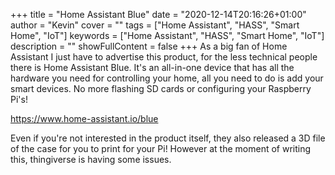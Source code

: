 +++
title = "Home Assistant Blue"
date = "2020-12-14T20:16:26+01:00"
author = "Kevin"
cover = ""
tags = ["Home Assistant", "HASS", "Smart Home", "IoT"]
keywords = ["Home Assistant", "HASS", "Smart Home", "IoT"]
description = ""
showFullContent = false
+++
As a big fan of Home Assistant I just have to advertise this product,
for the less technical people there is Home Assistant Blue. It's an all-in-one 
device that has all the hardware you need for controlling your home, all you 
need to do is add your smart devices. No more flashing SD cards or configuring 
your Raspberry Pi's!

https://www.home-assistant.io/blue

Even if you're not interested in the product itself, they also released a 3D file 
of the case for you to print for your Pi! However at the moment of writing this, 
thingiverse is having some issues.
